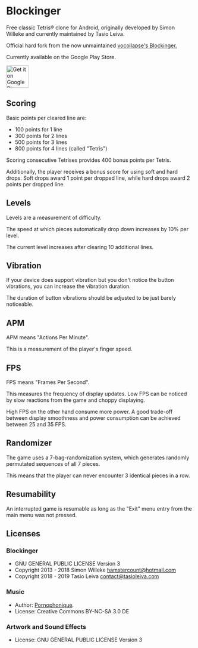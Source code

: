 Blockinger
==========

Free classic Tetris® clone for Android, originally developed by Simon Willeke and currently maintained by Tasio Leiva.

Official hard fork from the now unmaintained [vocollapse's Blockinger.](https://github.com/vocollapse/Blockinger)

Currently available on the Google Play Store.

<a href="https://play.google.com/store/apps/details?id=org.blockinger2.game" target="_blank">
    <img alt="Get it on Google Play" src="https://play.google.com/intl/en_us/badges/images/generic/en-play-badge.png" height="60px">
</a>


## Scoring

Basic points per cleared line are:

- 100 points for 1 line
- 300 points for 2 lines
- 500 points for 3 lines
- 800 points for 4 lines (called "Tetris")

Scoring consecutive Tetrises provides 400 bonus points per Tetris.

Additionally, the player receives a bonus score for using soft and hard drops. Soft drops award 1 point per dropped line, while hard drops award 2 points per dropped line.

## Levels

Levels are a measurement of difficulty.

The speed at which pieces automatically drop down increases by 10% per level.

The current level increases after clearing 10 additional lines.

## Vibration

If your device does support vibration but you don't notice the button vibrations, you can increase the vibration duration.

The duration of button vibrations should be adjusted to be just barely noticeable.

## APM

APM means "Actions Per Minute".

This is a measurement of the player's finger speed.

## FPS

FPS means "Frames Per Second".

This measures the frequency of display updates. Low FPS can be noticed by slow reactions from the game and choppy displaying.

High FPS on the other hand consume more power. A good trade-off between display smoothness and power consumption can be achieved between 25 and 35 FPS.

## Randomizer

The game uses a 7-bag-randomization system, which generates randomly permutated sequences of all 7 pieces.

This means that the player can never encounter 3 identical pieces in a row.

## Resumability

An interrupted game is resumable as long as the "Exit" menu entry from the main menu was not pressed.

## Licenses

### Blockinger

- GNU GENERAL PUBLIC LICENSE Version 3
- Copyright 2013 - 2018 Simon Willeke <hamstercount@hotmail.com>
- Copyright 2018 - 2019 Tasio Leiva <contact@tasioleiva.com>

### Music
- Author: [Pornophonique](http://www.pornophonique.de/).
- License: Creative Commons BY-NC-SA 3.0 DE

### Artwork and Sound Effects
- License: GNU GENERAL PUBLIC LICENSE Version 3
